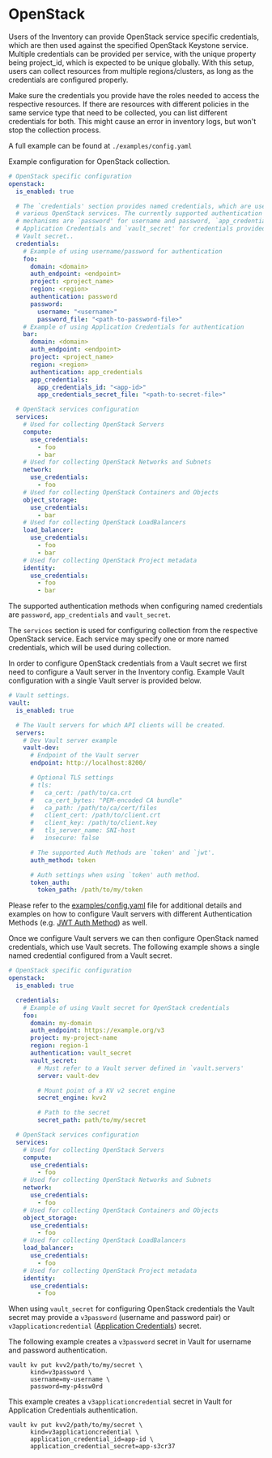 # OpenStack

Users of the Inventory can provide OpenStack service specific credentials, which
are then used against the specified OpenStack Keystone service.  Multiple
credentials can be provided per service, with the unique property being
project_id, which is expected to be unique globally. With this setup, users can
collect resources from multiple regions/clusters, as long as the credentials are
configured properly.

Make sure the credentials you provide have the roles needed to access the
respective resources. If there are resources with different policies in the same
service type that need to be collected, you can list different credentials for
both. This might cause an error in inventory logs, but won't stop the collection
process.

A full example can be found at `./examples/config.yaml`

Example configuration for OpenStack collection.

``` yaml
# OpenStack specific configuration
openstack:
  is_enabled: true

  # The `credentials' section provides named credentials, which are used by the
  # various OpenStack services. The currently supported authentication
  # mechanisms are `password' for username and password, `app_credentials' for
  # Application Credentials and `vault_secret' for credentials provided by a
  # Vault secret..
  credentials:
    # Example of using username/password for authentication
    foo:
      domain: <domain>
      auth_endpoint: <endpoint>
      project: <project_name>
      region: <region>
      authentication: password
      password:
        username: "<username>"
        password_file: "<path-to-password-file>"
    # Example of using Application Credentials for authentication
    bar:
      domain: <domain>
      auth_endpoint: <endpoint>
      project: <project_name>
      region: <region>
      authentication: app_credentials
      app_credentials:
        app_credentials_id: "<app-id>"
        app_credentials_secret_file: "<path-to-secret-file>"

  # OpenStack services configuration
  services:
    # Used for collecting OpenStack Servers
    compute:
      use_credentials:
        - foo
        - bar
    # Used for collecting OpenStack Networks and Subnets
    network:
      use_credentials:
        - foo
    # Used for collecting OpenStack Containers and Objects
    object_storage:
      use_credentials:
        - bar
    # Used for collecting OpenStack LoadBalancers
    load_balancer:
      use_credentials:
        - foo
        - bar
    # Used for collecting OpenStack Project metadata
    identity:
      use_credentials:
        - foo
        - bar
```

The supported authentication methods when configuring named credentials are
`password`, `app_credentials` and `vault_secret`.

The `services` section is used for configuring collection from the respective
OpenStack service. Each service may specify one or more named credentials, which
will be used during collection.

In order to configure OpenStack credentials from a Vault secret we first need to
configure a Vault server in the Inventory config. Example Vault configuration
with a single Vault server is provided below.

``` yaml
# Vault settings.
vault:
  is_enabled: true

  # The Vault servers for which API clients will be created.
  servers:
    # Dev Vault server example
    vault-dev:
      # Endpoint of the Vault server
      endpoint: http://localhost:8200/

      # Optional TLS settings
      # tls:
      #   ca_cert: /path/to/ca.crt
      #   ca_cert_bytes: "PEM-encoded CA bundle"
      #   ca_path: /path/to/ca/cert/files
      #   client_cert: /path/to/client.crt
      #   client_key: /path/to/client.key
      #   tls_server_name: SNI-host
      #   insecure: false

      # The supported Auth Methods are `token' and `jwt'.
      auth_method: token

      # Auth settings when using `token' auth method.
      token_auth:
        token_path: /path/to/my/token
```

Please refer to the [examples/config.yaml](../examples/config.yaml) file for
additional details and examples on how to configure Vault servers with different
Authentication Methods (e.g. [JWT Auth
Method](https://developer.hashicorp.com/vault/docs/auth/jwt)) as well.

Once we configure Vault servers we can then configure OpenStack named
credentials, which use Vault secrets. The following example shows a single named
credential configured from a Vault secret.

``` yaml
# OpenStack specific configuration
openstack:
  is_enabled: true

  credentials:
    # Example of using Vault secret for OpenStack credentials
    foo:
      domain: my-domain
      auth_endpoint: https://example.org/v3
      project: my-project-name
      region: region-1
      authentication: vault_secret
      vault_secret:
        # Must refer to a Vault server defined in `vault.servers'
        server: vault-dev

        # Mount point of a KV v2 secret engine
        secret_engine: kvv2

        # Path to the secret
        secret_path: path/to/my/secret

  # OpenStack services configuration
  services:
    # Used for collecting OpenStack Servers
    compute:
      use_credentials:
        - foo
    # Used for collecting OpenStack Networks and Subnets
    network:
      use_credentials:
        - foo
    # Used for collecting OpenStack Containers and Objects
    object_storage:
      use_credentials:
        - foo
    # Used for collecting OpenStack LoadBalancers
    load_balancer:
      use_credentials:
        - foo
    # Used for collecting OpenStack Project metadata
    identity:
      use_credentials:
        - foo
```

When using `vault_secret` for configuring OpenStack credentials the Vault secret
may provide a `v3password` (username and password pair) or
`v3applicationcredential` ([Application
Credentials](https://docs.openstack.org/keystone/latest/user/application_credentials.html))
secret.

The following example creates a `v3password` secret in Vault for username and
password authentication.

``` shell
vault kv put kvv2/path/to/my/secret \
      kind=v3password \
      username=my-username \
      password=my-p4ssw0rd
```

This example creates a `v3applicationcredential` secret in Vault for Application
Credentials authentication.

``` shell
vault kv put kvv2/path/to/my/secret \
      kind=v3applicationcredential \
      application_credential_id=app-id \
      application_credential_secret=app-s3cr37
```
